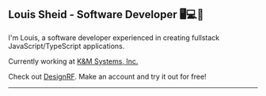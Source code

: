 ## Louis Sheid - Software Developer 🖥️💻📱

I'm Louis, a software developer experienced in creating fullstack JavaScript/TypeScript applications.

Currently working at <a href='https://kmswireless.com/' target=”_blank”>K&M Systems, Inc.</a>

Check out <a href='https://design-rf.com' target=”_blank”>DesignRF</a>. Make an account and try it out for free!

<hr>
<!--   
#### <a href='https://linktr.ee/louisxsheid' target=”_blank”>My socials</a> || lxs3.dev@gmail.com

<hr> -->
